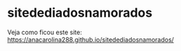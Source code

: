 # sitedediadosnamorados
Veja como ficou este site: https://anacarolina288.github.io/sitedediadosnamorados/
